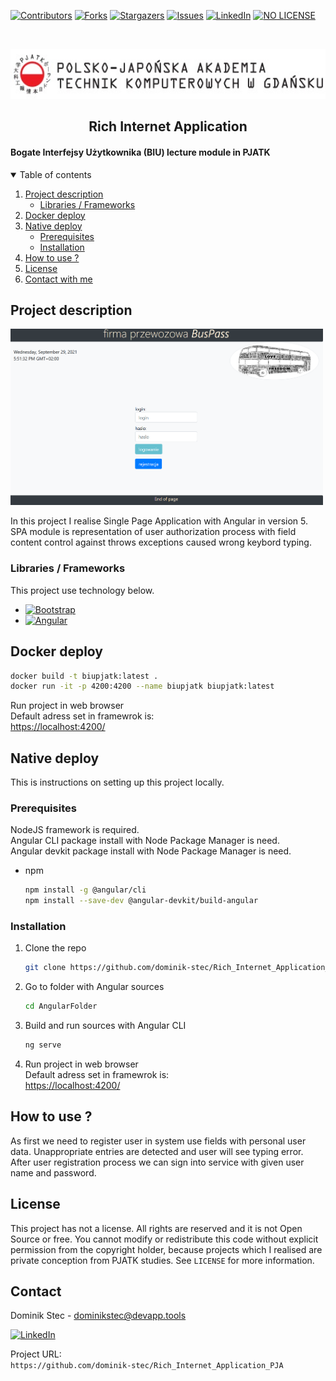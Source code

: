 <!--
*** Thanks for checking out c. If you have a suggestion
*** that would make this better, please fork the repo and create a pull request
*** or simply open an issue with the tag "enhancement".
*** Thanks again! Now go create something AMAZING! :D
-->

<!-- PROJECT SHIELDS -->
<!--
*** I'm using markdown "reference style" links for readability.
*** Reference links are enclosed in brackets [ ] instead of parentheses ( ).
*** See the bottom of this document for the declaration of the reference variables
*** for contributors-url, forks-url, etc. This is an optional, concise syntax you may use.
*** https://www.markdownguide.org/basic-syntax/#reference-style-links
-->

[![Contributors][contributors-shield]][contributors-url]
[![Forks][forks-shield]][forks-url]
[![Stargazers][stars-shield]][stars-url]
[![Issues][issues-shield]][issues-url]
[![LinkedIn][linkedin-shield]][linkedin-url]
[![NO LICENSE][license-shield]][license-url]

<!-- PROJECT LOGO -->
<br />
<p align="center">
  <a href="https://gdansk.pja.edu.pl/pl/">
    <img src="images/logo.jpg" alt="Logo" width="540" height="80">
  </a>

  <h2 align="center">Rich Internet Application</h2>

  <p align="center">
    <h4> Bogate Interfejsy Użytkownika (BIU) lecture module in PJATK </h4>
    <!-- <br /> -->
    <!-- <a href="https://github.com/dominik-stec/Rich_Internet_Application_PJA"><strong>» go to source code »</strong></a> -->
    <!-- <br />
    <br /> -->
    <!-- <a href="https://github.com/othneildrew/Best-README-Template">View Demo</a>
    ·
    <a href="https://github.com/othneildrew/Best-README-Template/issues">Report Bug</a>
    ·
    <a href="https://github.com/othneildrew/Best-README-Template/issues">Request Feature</a> -->
  </p>
</p>

<!-- TABLE OF CONTENTS -->
<details open="open">
  <summary>Table of contents</summary>
  <ol>
    <li>
      <a href="#Project-description">Project description</a>
      <ul>
        <li><a href="#Libraries-/-Frameworks">Libraries / Frameworks</a></li>
      </ul>
    </li>
    <li>
      <a href="#Docker-deploy">Docker deploy</a>
    </li>
    <li>
      <a href="#Native-deploy">Native deploy</a>
      <ul>
        <li><a href="#Prerequisites">Prerequisites</a></li>
        <li><a href="#Installation">Installation</a></li>
      </ul>
    </li>
    <li><a href="#How-to-use-?">How to use ?</a></li>
    <!-- <li><a href="#roadmap">Roadmap</a></li>
    <li><a href="#contributing">Contributing</a></li> -->
    <li><a href="#License">License</a></li>
    <li><a href="#Contact">Contact with me</a></li>
    <!-- <li><a href="#acknowledgements">Acknowledgements</a></li> -->
  </ol>
</details>

<!-- ABOUT THE PROJECT -->

## Project description

<!-- [![Main_view][product-screenshot]][product-screenshot] -->
<img src="images/screenshot.png" width="500"/>

In this project I realise Single Page Application with Angular in version 5. SPA module is representation of user authorization process with field content control against throws exceptions caused wrong keybord typing.

### Libraries / Frameworks

This project use technology below.

- [![Bootstrap][bootstrap-shield]][bootstrap-url]
- [![Angular][angular-shield]][angular-url]

<!-- DOCKER -->

## Docker deploy

```sh
docker build -t biupjatk:latest .
docker run -it -p 4200:4200 --name biupjatk biupjatk:latest
```

Run project in web browser <br>
Default adress set in framewrok is: <br>
[https://localhost:4200/](https://localhost:4200/)

<!-- NATIVE DEPLOY -->

## Native deploy

This is instructions on setting up this project locally.

### Prerequisites

NodeJS framework is required. <br />
Angular CLI package install with Node Package Manager is need. <br />
Angular devkit package install with Node Package Manager is need. <br />

- npm
  ```sh
  npm install -g @angular/cli
  npm install --save-dev @angular-devkit/build-angular
  ```

### Installation

1. Clone the repo
   ```sh
   git clone https://github.com/dominik-stec/Rich_Internet_Application_PJA.git
   ```
2. Go to folder with Angular sources
   ```sh
   cd AngularFolder
   ```
3. Build and run sources with Angular CLI
   ```sh
   ng serve
   ```
4. Run project in web browser <br>
   Default adress set in framewrok is: <br>
   [https://localhost:4200/](https://localhost:4200/)

<!-- USAGE EXAMPLES -->

## How to use ?

As first we need to register user in system use fields with personal user data. Unappropriate entries are detected and user will see typing error. After user registration process we can sign into service with given user name and password.

<!-- _For more examples, please refer to the [Documentation](https://example.com)_ -->

<!-- ROADMAP
## Roadmap

See the [open issues](https://github.com/othneildrew/Best-README-Template/issues) for a list of proposed features (and known issues).

-->

<!-- CONTRIBUTING
## Contributing

Contributions are what make the open source community such an amazing place to learn, inspire, and create. Any contributions you make are **greatly appreciated**.

1. Fork the Project
2. Create your Feature Branch (`git checkout -b feature/AmazingFeature`)
3. Commit your Changes (`git commit -m 'Add some AmazingFeature'`)
4. Push to the Branch (`git push origin feature/AmazingFeature`)
5. Open a Pull Request

-->

<!-- LICENSE -->

## License

This project has not a license.
All rights are reserved and it is not Open Source or free. You cannot modify or redistribute this code without explicit permission from the copyright holder, because projects which I realised are private conception from PJATK studies.
See `LICENSE` for more information.

<!-- CONTACT -->

## Contact

Dominik Stec - dominikstec@devapp.tools

[![LinkedIn][linkedin-shield]][linkedin-url]

Project URL:
<br />
`https://github.com/dominik-stec/Rich_Internet_Application_PJA`

<!-- ACKNOWLEDGEMENTS
## Acknowledgements
* [GitHub Emoji Cheat Sheet](https://www.webpagefx.com/tools/emoji-cheat-sheet)
* [Img Shields](https://shields.io)
* [Choose an Open Source License](https://choosealicense.com)
* [GitHub Pages](https://pages.github.com)
* [Animate.css](https://daneden.github.io/animate.css)
* [Loaders.css](https://connoratherton.com/loaders)
* [Slick Carousel](https://kenwheeler.github.io/slick)
* [Smooth Scroll](https://github.com/cferdinandi/smooth-scroll)
* [Sticky Kit](http://leafo.net/sticky-kit)
* [JVectorMap](http://jvectormap.com)
* [Font Awesome](https://fontawesome.com)

-->

<!-- MARKDOWN LINKS & IMAGES -->
<!-- https://www.markdownguide.org/basic-syntax/#reference-style-links -->

[contributors-shield]: https://img.shields.io/github/contributors/dccstcc/BIU_PJATK.svg?style=for-the-badge
[contributors-url]: https://github.com/dccstcc/BIU_PJATK/graphs/contributors
[forks-shield]: https://img.shields.io/github/forks/dccstcc/BIU_PJATK.svg?style=for-the-badge
[forks-url]: https://github.com/dccstcc/BIU_PJATK/network/members
[stars-shield]: https://img.shields.io/github/stars/dccstcc/BIU_PJATK.svg?style=for-the-badge
[stars-url]: https://github.com/dccstcc/BIU_PJATK/stargazers
[issues-shield]: https://img.shields.io/github/issues/dccstcc/BIU_PJATK.svg?style=for-the-badge
[issues-url]: https://github.com/dccstcc/BIU_PJATK/issues
[license-shield]: https://img.shields.io/badge/License-NONE-orange
[license-url]: https://github.com/dccstcc/BIU_PJATK/blob/master/LICENSE.md
[linkedin-shield]: https://img.shields.io/badge/-LinkedIn-black.svg?style=for-the-badge&logo=linkedin&colorB=555
[linkedin-url]: https://www.linkedin.com/in/dominik-stec
[product-screenshot]: images/screenshot.png
[angular-shield]: https://img.shields.io/badge/-Angular-red
[angular-url]: https://angular.io/
[bootstrap-shield]: https://img.shields.io/badge/-Bootstrap-blue
[bootstrap-url]: https://getbootstrap.com/
